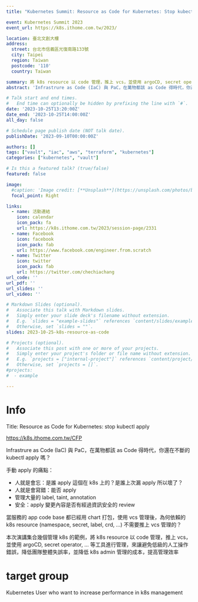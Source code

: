 ```yaml
---
title: "Kubernetes Summit: Resource as Code for Kubernetes: Stop kubectl apply"

event: Kubernetes Summit 2023
event_url: https://k8s.ithome.com.tw/2023/

location: 臺北文創大樓
address:
  street: 台北市信義區光復南路133號
  city: Taipei
  region: Taiwan
  postcode: '110'
  country: Taiwan

summary: 將 k8s resource 以 code 管理，推上 vcs，並使用 argoCD, secret operator 等工具進行管理，來讓避免低級的人工操作錯誤，降低團隊整體失誤率，並降低 k8s admin 管理的成本，提高管理效率
abstract: 'Infrastrure as Code (IaC) 與 PaC，在萬物都該 as Code 得時代，你還在不斷的 kubectl apply 嗎？本次演講集合幾個管理 k8s 的範例，將 k8s resource 以 code 管理，推上 vcs，並使用 argoCD, secret operator, ... 等工具進行管理，來讓避免低級的人工操作錯誤，降低團隊整體失誤率，並降低 k8s admin 管理的成本，提高管理效率'

# Talk start and end times.
#   End time can optionally be hidden by prefixing the line with `#`.
date: '2023-10-25T13:20:00Z'
date_end: '2023-10-25T14:00:00Z'
all_day: false

# Schedule page publish date (NOT talk date).
publishDate: '2023-09-10T00:00:00Z'

authors: []
tags: ["vault", "iac", "aws", "terraform", "kubernetes"]
categories: ["kubernetes", "vault"]

# Is this a featured talk? (true/false)
featured: false

image:
  #caption: 'Image credit: [**Unsplash**](https://unsplash.com/photos/bzdhc5b3Bxs)'
  focal_point: Right

links:
  - name: 活動連結
    icon: calendar
    icon_pack: fa
    url: https://k8s.ithome.com.tw/2023/session-page/2331
  - name: Facebook
    icon: facebook
    icon_pack: fab
    url: https://www.facebook.com/engineer.from.scratch
  - name: Twitter
    icon: twitter
    icon_pack: fab
    url: https://twitter.com/chechiachang
url_code: ''
url_pdf: ''
url_slides: ''
url_video: ''

# Markdown Slides (optional).
#   Associate this talk with Markdown slides.
#   Simply enter your slide deck's filename without extension.
#   E.g. `slides = "example-slides"` references `content/slides/example-slides.md`.
#   Otherwise, set `slides = ""`.
slides: 2023-10-25-k8s-resource-as-code

# Projects (optional).
#   Associate this post with one or more of your projects.
#   Simply enter your project's folder or file name without extension.
#   E.g. `projects = ["internal-project"]` references `content/project/deep-learning/index.md`.
#   Otherwise, set `projects = []`.
#projects:
#  - example

---
```

# Info

Title: Resource as Code for Kubernetes: stop kubectl apply

https://k8s.ithome.com.tw/CFP

Infrastrure as Code (IaC) 與 PaC，在萬物都該 as Code 得時代，你還在不斷的 kubectl apply 嗎？

手動 apply 的痛點：
- 人就是會忘：是誰 apply 這個在 k8s 上的？是誰上次漏 apply 所以壞了？
- 人就是會寫錯：能否 apply 
- 管理大量的 label, taint, annotation
- 安全：apply 變更內容是否有經過資訊安全的 review

當服務的 app code base 都已經用 chart 打包，使用 vcs 管理後，為何依賴的 k8s resource (namespace, secret, label, crd, ...) 不需要推上 vcs 管理的？

本次演講集合幾個管理 k8s 的範例，將 k8s resource 以 code 管理，推上 vcs，並使用 argoCD, secret operator, ... 等工具進行管理，來讓避免低級的人工操作錯誤，降低團隊整體失誤率，並降低 k8s admin 管理的成本，提高管理效率

# target group

Kubernetes User who want to increase performance in k8s management
